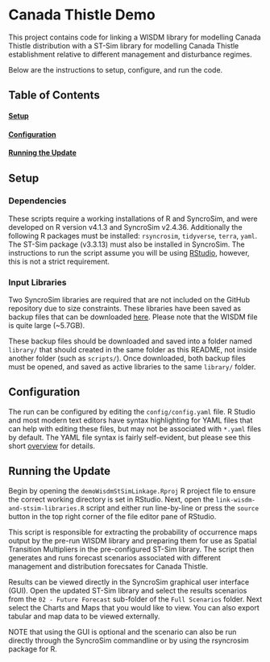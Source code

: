 # Canada Thistle Demo

This project contains code for linking a WISDM library for modelling Canada Thistle distribution with a ST-Sim library for modelling Canada Thistle establishment relative to different management and disturbance regimes.

Below are the instructions to setup, configure, and run the code.

## Table of Contents

#### [Setup](#Setup-1)

#### [Configuration](#Configuration-1)

#### [Running the Update](#Running)

## Setup

### Dependencies

These scripts require a working installations of R and SyncroSim, and were
developed on R version v4.1.3 and SyncroSim v2.4.36. Additionally the following
R packages must be installed: `rsyncrosim`, `tidyverse`, `terra`, `yaml`. The ST-Sim package (v3.3.13) must also be installed in
SyncroSim. The instructions to run the script assume you will be using [RStudio](https://rstudio.com/),
however, this is not a strict requirement.

### Input Libraries

Two SyncroSim libraries are required that are not included on the GitHub repository due
to size constraints. These libraries have been saved as backup files that can
be downloaded [here](https://apexrmscom.sharepoint.com/:f:/s/External/El1jb0RXzJtJi4FprKtedE0B7Rs50z14xA3z_we9Fm_GMA?e=EsP7tI).
Please note that the WISDM file is quite large (~5.7GB).

These backup files should be downloaded and saved into a folder named `library/` that should created in the same
folder as this README, not inside another folder (such as
`scripts/`). Once downloaded, both backup files must be opened, and saved as active libraries to the same `library/` folder.

## Configuration

The run can be configured by editing the `config/config.yaml` file. R Studio and
most modern text editors have syntax highlighting for YAML files that can help
with editing these files, but may not be associated with `*.yaml` files by
default. The YAML file syntax is fairly self-evident, but please see this short
[overview](https://docs.ansible.com/ansible/latest/reference_appendices/YAMLSyntax.html)
for details.

## <a name="Running"></a>Running the Update

Begin by opening the `demoWisdmStSimLinkage.Rproj` R project file to ensure the
correct working directory is set in RStudio. Next, open the `link-wisdm-and-stsim-libraries.R` 
script and either run line-by-line or press the `source` button in the top right
corner of the file editor pane of RStudio.

This script is responsible for extracting the probability of occurrence maps output by the pre-run WISDM library and preparing them for use as Spatial Transition Multipliers in the pre-configured ST-Sim library. The script then generates and runs forecast scenarios associated with different management and distribution forecsates for Canada Thistle.

Results can be viewed directly in the SyncroSim graphical user interface (GUI). Open the updated ST-Sim library and select the results scenarios from the `02 - Future Forecast` sub-folder of the `Full Scenarios` folder. Next select the Charts and Maps that you would like to view. You can also export tabular and map data to be viewed externally.

NOTE that using the GUI is optional and the scenario can also be run directly 
through the SyncroSim commandline or by using the rsyncrosim package for R.

